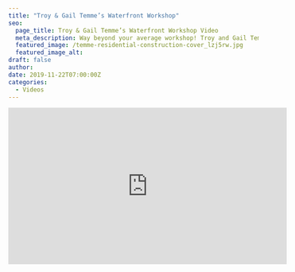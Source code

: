 ```yaml
---
title: "Troy & Gail Temme’s Waterfront Workshop"
seo:
  page_title: Troy & Gail Temme’s Waterfront Workshop Video
  meta_description: Way beyond your average workshop! Troy and Gail Temme turned to Fox Structures to design, fabricate and build a multi-use workspace that’s as aesthetically pleasing as it is functional.
  featured_image: /temme-residential-construction-cover_lzj5rw.jpg
  featured_image_alt:
draft: false
author:
date: 2019-11-22T07:00:00Z
categories:
  - Videos
---
```


<div class="video-wrapper">
<iframe width="560" height="315" src="https://www.youtube.com/embed/p-Mb1JoNl6c?si=j4GHCL42eQhQsNRC" title="YouTube video player" frameborder="0" allow="accelerometer; autoplay; clipboard-write; encrypted-media; gyroscope; picture-in-picture; web-share" referrerpolicy="strict-origin-when-cross-origin" allowfullscreen></iframe>
</div>